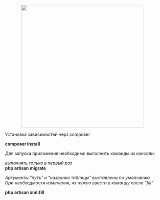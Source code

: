 <p align="center"><a href="https://laravel.com" target="_blank"><img src="https://raw.githubusercontent.com/laravel/art/master/logo-lockup/5%20SVG/2%20CMYK/1%20Full%20Color/laravel-logolockup-cmyk-red.svg" width="400"></a></p>

<p>Установка зависимостей черз composer</p>
<b>composer install</b>

<p>Для запуска приложения необходимо выполнить команды из консоли:</p>

<i>выполнять только в первый раз</i>
<br>
<b>php artisan migrate</b>

<i>Аргументы "путь" и "название таблицы" выставлены по умолчанию</i>
<br>
<i>При необходмости изменения, их нужно ввести в команду после "fill" </i>

<b>php artisan xml:fill</b>




